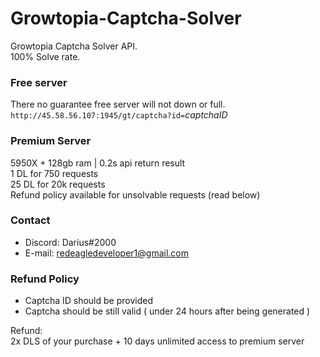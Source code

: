 # Growtopia-Captcha-Solver
Growtopia Captcha Solver API.<br>
100% Solve rate.

### Free server
There no guarantee free server will not down or full.<br>
`http://45.58.56.107:1945/gt/captcha?id=`*captchaID*

### Premium Server
5950X + 128gb ram | 0.2s api return result<br>
1 DL for 750 requests<br>
25 DL for 20k requests<br>
Refund policy available for unsolvable requests (read below)<br>

### Contact
 - Discord: Darius#2000
 - E-mail: redeagledeveloper1@gmail.com

### Refund Policy
  - Captcha ID should be provided
  - Captcha should be still valid ( under 24 hours after being generated )

Refund: <br>
2x DLS of your purchase + 10 days unlimited access to premium server
